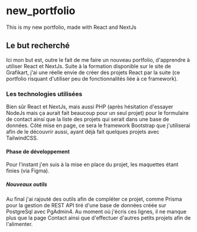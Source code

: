 # new_portfolio
This is my new portfolio, made with React and NextJs
## Le but recherché
Ici mon but est, outre le fait de me faire un nouveau portfolio, d'apprendre à utiliser React et NextJs. Suite à la formation disponible sur le site de Grafikart, j'ai une réelle envie de créer des projets React par la suite (ce portfolio risquant d'utiliser peu de fonctionnalités liée à ce framework).
### Les technologies utilisées
Bien sûr React et NextJs, mais aussi PHP (après hésitation d'essayer NodeJs mais ça aurait fait beaucoup pour un seul projet) pour le formulaire de contact ainsi que la liste des projets qui serait dans une base de données. Côté mise en page, ce sera le framework Bootstrap que j'utiliserai afin de le découvrir aussi, ayant déjà fait quelques projets avec TailwindCSS.
#### Phase de développement
Pour l'instant j'en suis à la mise en place du projet, les maquettes étant finies (via Figma).

##### Nouveaux outils
Au final j'ai rajouté des outils afin de compléter ce projet, comme Prisma pour la gestion de REST API tiré d'une base de données créée sur PostgreSql avec PgAdmin4. Au moment où j'écris ces lignes, il ne manque plus que la page Contact ainsi que d'effectuer d'autres petits projets afin de l'alimenter.
